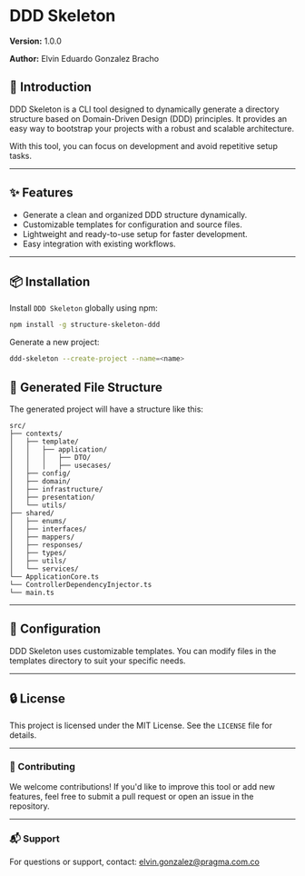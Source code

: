 # DDD Skeleton

**Version:** 1.0.0

**Author:** Elvin Eduardo Gonzalez Bracho

## 🚀 Introduction

DDD Skeleton is a CLI tool designed to dynamically generate a directory structure based on Domain-Driven Design (DDD) principles. It provides an easy way to bootstrap your projects with a robust and scalable architecture.

With this tool, you can focus on development and avoid repetitive setup tasks.

---

## ✨ Features

- Generate a clean and organized DDD structure dynamically.
- Customizable templates for configuration and source files.
- Lightweight and ready-to-use setup for faster development.
- Easy integration with existing workflows.

---

## 📦 Installation

Install `DDD Skeleton` globally using npm:

```bash
npm install -g structure-skeleton-ddd
```

Generate a new project:

```bash
ddd-skeleton --create-project --name=<name>
```

## 📂 Generated File Structure

The generated project will have a structure like this:

```
src/
├── contexts/
│   ├── template/
│   │   ├── application/
│   │   │   ├── DTO/
│   │   │   ├── usecases/
│   ├── config/
│   ├── domain/
│   ├── infrastructure/
│   ├── presentation/
│   └── utils/
├── shared/
│   ├── enums/
│   ├── interfaces/
│   ├── mappers/
│   ├── responses/
│   ├── types/
│   ├── utils/
│   └── services/
└── ApplicationCore.ts
└── ControllerDependencyInjector.ts
└── main.ts
```

---
## 🔧 Configuration
DDD Skeleton uses customizable templates. You can modify files in the templates directory to suit your specific needs.

---
## 🔒 License
This project is licensed under the MIT License. See the `LICENSE` file for details.

---

### 🎉 Contributing
We welcome contributions!
If you'd like to improve this tool or add new features, feel free to submit a pull request or open an issue in the repository.

---

### 📬 Support
For questions or support, contact: elvin.gonzalez@pragma.com.co